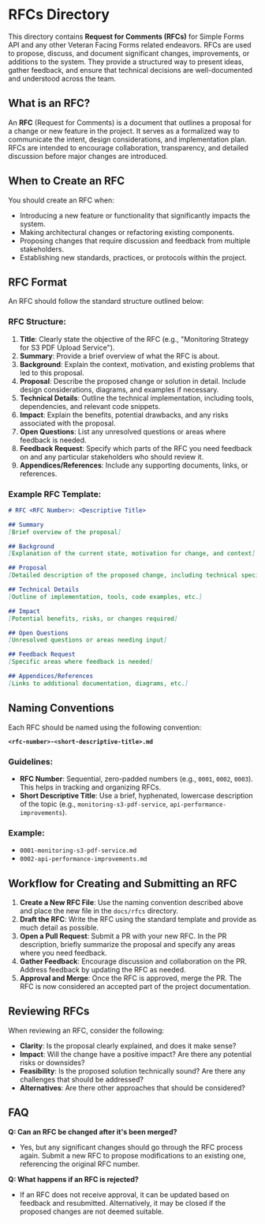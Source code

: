 # RFCs Directory

This directory contains **Request for Comments (RFCs)** for Simple Forms API and any other Veteran Facing Forms related endeavors. RFCs are used to propose, discuss, and document significant changes, improvements, or additions to the system. They provide a structured way to present ideas, gather feedback, and ensure that technical decisions are well-documented and understood across the team.

## What is an RFC?

An **RFC** (Request for Comments) is a document that outlines a proposal for a change or new feature in the project. It serves as a formalized way to communicate the intent, design considerations, and implementation plan. RFCs are intended to encourage collaboration, transparency, and detailed discussion before major changes are introduced.

## When to Create an RFC

You should create an RFC when:

- Introducing a new feature or functionality that significantly impacts the system.
- Making architectural changes or refactoring existing components.
- Proposing changes that require discussion and feedback from multiple stakeholders.
- Establishing new standards, practices, or protocols within the project.

## RFC Format

An RFC should follow the standard structure outlined below:

### RFC Structure:

1. **Title**: Clearly state the objective of the RFC (e.g., "Monitoring Strategy for S3 PDF Upload Service").
2. **Summary**: Provide a brief overview of what the RFC is about.
3. **Background**: Explain the context, motivation, and existing problems that led to this proposal.
4. **Proposal**: Describe the proposed change or solution in detail. Include design considerations, diagrams, and examples if necessary.
5. **Technical Details**: Outline the technical implementation, including tools, dependencies, and relevant code snippets.
6. **Impact**: Explain the benefits, potential drawbacks, and any risks associated with the proposal.
7. **Open Questions**: List any unresolved questions or areas where feedback is needed.
8. **Feedback Request**: Specify which parts of the RFC you need feedback on and any particular stakeholders who should review it.
9. **Appendices/References**: Include any supporting documents, links, or references.

### Example RFC Template:

```markdown
# RFC <RFC Number>: <Descriptive Title>

## Summary
[Brief overview of the proposal]

## Background
[Explanation of the current state, motivation for change, and context]

## Proposal
[Detailed description of the proposed change, including technical specifics]

## Technical Details
[Outline of implementation, tools, code examples, etc.]

## Impact
[Potential benefits, risks, or changes required]

## Open Questions
[Unresolved questions or areas needing input]

## Feedback Request
[Specific areas where feedback is needed]

## Appendices/References
[Links to additional documentation, diagrams, etc.]
```

## Naming Conventions

Each RFC should be named using the following convention:

**`<rfc-number>-<short-descriptive-title>.md`**

### Guidelines:

- **RFC Number**: Sequential, zero-padded numbers (e.g., `0001`, `0002`, `0003`). This helps in tracking and organizing RFCs.
- **Short Descriptive Title**: Use a brief, hyphenated, lowercase description of the topic (e.g., `monitoring-s3-pdf-service`, `api-performance-improvements`).

### Example:

- `0001-monitoring-s3-pdf-service.md`
- `0002-api-performance-improvements.md`

## Workflow for Creating and Submitting an RFC

1. **Create a New RFC File**: Use the naming convention described above and place the new file in the `docs/rfcs` directory.
2. **Draft the RFC**: Write the RFC using the standard template and provide as much detail as possible.
3. **Open a Pull Request**: Submit a PR with your new RFC. In the PR description, briefly summarize the proposal and specify any areas where you need feedback.
4. **Gather Feedback**: Encourage discussion and collaboration on the PR. Address feedback by updating the RFC as needed.
5. **Approval and Merge**: Once the RFC is approved, merge the PR. The RFC is now considered an accepted part of the project documentation.

## Reviewing RFCs

When reviewing an RFC, consider the following:

- **Clarity**: Is the proposal clearly explained, and does it make sense?
- **Impact**: Will the change have a positive impact? Are there any potential risks or downsides?
- **Feasibility**: Is the proposed solution technically sound? Are there any challenges that should be addressed?
- **Alternatives**: Are there other approaches that should be considered?

## FAQ

**Q: Can an RFC be changed after it's been merged?**

- Yes, but any significant changes should go through the RFC process again. Submit a new RFC to propose modifications to an existing one, referencing the original RFC number.

**Q: What happens if an RFC is rejected?**

- If an RFC does not receive approval, it can be updated based on feedback and resubmitted. Alternatively, it may be closed if the proposed changes are not deemed suitable.
